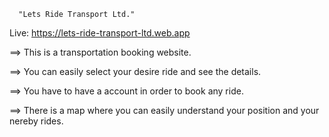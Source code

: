       "Lets Ride Transport Ltd."
 
 Live: https://lets-ride-transport-ltd.web.app
 
==> This is a transportation booking website.

==> You can easily select your desire ride and see the details.

==> You have to have a account in order to book any ride.

==> There is a map where you can easily understand your position and your nereby rides.
 
